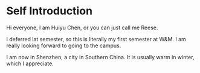 # Self Introduction

Hi everyone, I am Huiyu Chen, or you can just call me Reese.

I deferred lat semester, so this is literally my first semester at W&M. I am really looking forward to going to the campus.

I am now in Shenzhen, a city in Southern China. It is usually warm in winter, which I appreciate.
